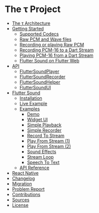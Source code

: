 # The &tau; Project

- [The &tau; Architecture](tau/architecture.md)
- [Getting Started](tau/getting-started.md)
   - [Supported Codecs](tau/codec.md#flutter-sound-codecs)
   - [Raw PCM and Wave files](tau/codec.md#raw-pcm-and-wave-files)
   - [Recording or playing Raw PCM](tau/codec.md#recording-or-playing-raw-pcm-int-linerar-16-files)
   - [Recording PCM-16 to a Dart Stream](tau/codec.md#recording-pcm-16-to-a-dart-stream)
   - [Playing PCM-16 from a Dart Stream](tau/codec.md#playing-pcm-16-from-a-dart-stream)
   - [Flutter Sound on Flutter Web](tau/codec.md#flutter-sound-on-flutter-web)
- [API](tau/api.md)
   - [FlutterSoundPlayer](tau/player.md)
   - [FlutterSoundRecorder](tau/recorder.md)
   - [FlutterSoundHelper](tau/helper.md)
   - [FlutterSoundUI](tau/ui_widget.md)
- [Flutter Sound](flutter_sound/README.md)
   - [Installation](flutter_sound/install.md)
   - [Live Example](https://canardoux.github.io/tau/doc/flutter_sound/web_example/)
   - [Examples](flutter_sound/example/example.md)
      - [Demo](flutter_sound/example/example.md#)
      - [Widget UI]()
      - [Simple Playback]()
      - [Simple Recorder]()
      - [Record To Stream]()
      - [Play From Stream (1)]()
      - [Play From Stream (2)]()
      - [Sound Effects]()
      - [Stream Loop]()
      - [Speech To Text]()
   - [API Reference](https://canardoux.github.io/tau/doc/flutter_sound/api/index.html)
- [React Native](react_native/README.md)
- [Changelog](CHANGELOG.md)
- [Migration](tau/migration.md)
- [Problem Report](https://github.com/Canardoux/tau/issues)
- [Contributions](tau/contribution.md)
- [Sources](https://github.com/Canardoux/tau)
- [License](LICENSE.md)

